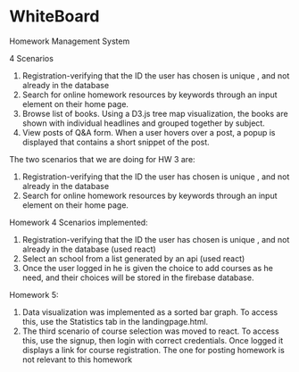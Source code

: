# WhiteBoard
Homework Management System

4 Scenarios

1. Registration-verifying that  the ID the user has chosen  is unique , and not already in the database
2. Search for online homework resources by keywords  through an input element on their home page.
3. Browse list of books. Using a D3.js tree map visualization, the books are shown  with individual headlines and grouped together by subject. 
4. View posts of Q&A form. When a user hovers over a post, a popup is displayed that contains a short snippet of the post.


The two scenarios that we are doing for HW 3 are:

1. Registration-verifying that  the ID the user has chosen  is unique , and not already in the database
2. Search for online homework resources by keywords  through an input element on their home page.

Homework 4 Scenarios implemented:

1. Registration-verifying that  the ID the user has chosen  is unique , and not already in the database (used react)
2. Select an school from a list generated by an api (used react)
3. Once the user logged in he is given the choice to add courses as he need, and their choices will be stored in the firebase database.

Homework 5:
 1. Data visualization was implemented as a sorted bar graph. To access this, use the Statistics tab in the landingpage.html.
 2. The third scenario of course selection was moved to react. To access this, use the signup, then login with correct credentials. Once logged it displays a link for course registration. The one for posting homework is not relevant to this homework
